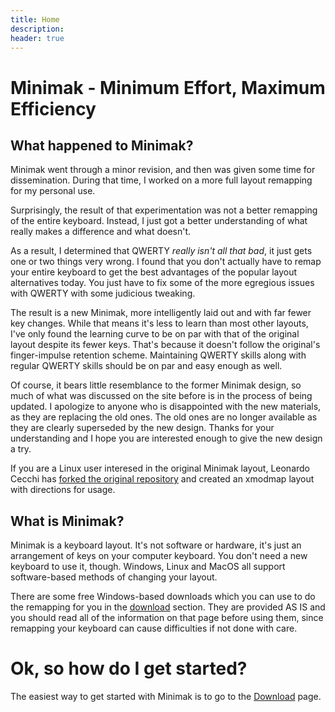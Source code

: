 ```yaml
---
title: Home
description:
header: true
---
```

Minimak - Minimum Effort, Maximum Efficiency
============================================

What happened to Minimak?
-------------------------

Minimak went through a minor revision, and then was given some
time for dissemination.  During that time, I worked on a more full
layout remapping for my personal use.

Surprisingly, the result of that experimentation was not a 
better remapping of the entire keyboard.  Instead,
I just got a better understanding of what really makes a difference
and what doesn't.

As a result, I determined that QWERTY
*really isn't all that bad*, it just gets one or two things very
wrong.  I found that you don't actually have to
remap your entire keyboard to get the best advantages of the popular
layout alternatives today.  You just have to fix some of the more egregious issues with
QWERTY with some judicious tweaking.

The result is a new Minimak, more
intelligently laid out and with far fewer key changes.  While that means
it's less to learn than most other layouts, I've only found the learning
curve to be on par with that of the original layout despite its fewer keys.
That's because it doesn't follow the original's finger-impulse retention
scheme.  Maintaining QWERTY skills along
with regular QWERTY skills should be on par and easy enough as well.

Of course, it bears little resemblance to the former Minimak
design, so much of what was discussed on the site before is
in the process of being updated.  I apologize to anyone who is
disappointed with the new materials, as they are replacing the
old ones.  The old ones are no longer available as they are clearly
superseded by the new design.  Thanks for your understanding and
I hope you are interested enough to give the new design a try.

If you are a Linux user interesed in the original Minimak layout,
Leonardo Cecchi has [forked the original repository](https://github.com/leonardoce/minimak/tree/master/linux)
and created an xmodmap layout with directions for usage.

What is Minimak?
----------------

Minimak is a keyboard layout.  It's not software or hardware, it's just
an arrangement of keys on your computer keyboard.  You don't need a new
keyboard to use it, though.  Windows,
Linux and MacOS all support software-based methods of changing your layout.

There are some free Windows-based downloads which you can use to do
the remapping for you in the [download](/download) section.  They are
provided AS IS and you should read all of the information on that page
before using them, since remapping your keyboard can cause difficulties
if not done with care.

Ok, so how do I get started?
============================

The easiest way to get started with Minimak is to go to the [Download](download) page.
